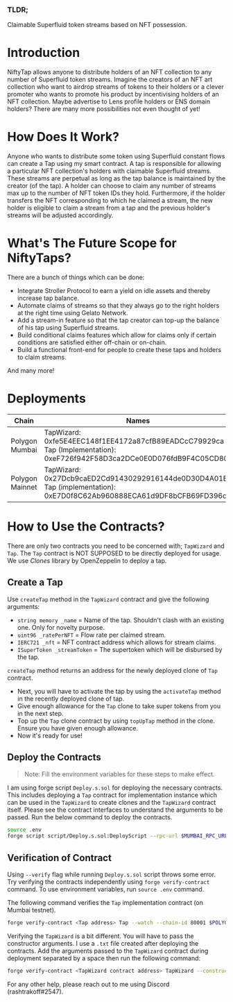 ### TLDR;

Claimable Superfluid token streams based on NFT possession.

# Introduction

NiftyTap allows anyone to distribute holders of an NFT collection to any number of Superfluid token streams. Imagine the creators of an NFT art collection who want to airdrop streams of tokens to their holders or a clever promoter who wants to promote his product by incentivising holders of an NFT collection. Maybe advertise to Lens profile holders or ENS domain holders? There are many more possibilities not even thought of yet!

# How Does It Work?

Anyone who wants to distribute some token using Superfluid constant flows can create a Tap using my smart contract. A tap is responsible for allowing a particular NFT collection's holders with claimable Superfluid streams. These streams are perpetual as long as the tap balance is maintained by the creator (of the tap). A holder can choose to claim any number of streams max up to the number of NFT token IDs they hold. Furthermore, if the holder transfers the NFT corresponding to which he claimed a stream, the new holder is eligible to claim a stream from a tap and the previous holder's streams will be adjusted accordingly.

# What's The Future Scope for NiftyTaps?

There are a bunch of things which can be done:

- Integrate Stroller Protocol to earn a yield on idle assets and thereby increase tap balance.
- Automate claims of streams so that they always go to the right holders at the right time using Gelato Network.
- Add a stream-in feature so that the tap creator can top-up the balance of his tap using Superfluid streams.
- Build conditional claims features which allow for claims only if certain conditions are satisfied either off-chain or on-chain.
- Build a functional front-end for people to create these taps and holders to claim streams.

And many more!

# Deployments

| Chain           | Names                                                                                                                     |
|-----------------|---------------------------------------------------------------------------------------------------------------------------|
| Polygon Mumbai  | TapWizard: 0xfe5E4EEC148f1EE4172a87cfB89EADCcC79929ca<br>Tap (Implementation): 0xeF726f942F58D3ca2DCe0E0D076fdB9F4C05CD80 |
| Polygon Mainnet | TapWizard: 0x27Dcb9caED2Cd91430292916144de0D30D4A01E3<br>Tap (implementation): 0xE7D0f8C62Ab960888ECA61d9DF8bCFB69FD396c3 |

# How to Use the Contracts?

There are only two contracts you need to be concerned with; `TapWizard` and `Tap`. The `Tap` contract is NOT SUPPOSED to be directly deployed for usage. We use *Clones* library by OpenZeppelin to deploy a tap.

## Create a Tap

Use `createTap` method in the `TapWizard` contract and give the following arguments:

- `string memory _name` = Name of the tap. Shouldn't clash with an existing one. Only for novelty purpose.
- `uint96 _ratePerNFT` = Flow rate per claimed stream.
- `IERC721 _nft` = NFT contract address which allows for stream claims.
- `ISuperToken _streamToken` = The supertoken which will be disbursed by the tap.

`createTap` method returns an address for the newly deployed clone of `Tap` contract.

- Next, you will have to activate the tap by using the `activateTap` method in the recently deployed clone of tap. 
- Give enough allowance for the `Tap` clone to take super tokens from you in the next step.
- Top up the `Tap` clone contract by using `topUpTap` method in the clone. Ensure you have given enough allowance.
- Now it's ready for use!

## Deploy the Contracts

> Note: Fill the environment variables for these steps to make effect.

I am using forge script `Deploy.s.sol` for deploying the necessary contracts. This includes deploying a `Tap` contract for implementation instance which can be used in the `TapWizard` to create clones and the `TapWizard` contract itself. Please see the contract interfaces to understand the arguments to be passed. Run the below command to deploy the contracts.

``` bash
source .env
forge script script/Deploy.s.sol:DeployScript --rpc-url $MUMBAI_RPC_URL --broadcast -vvvv
```

## Verification of Contract

Using `--verify` flag while running `Deploy.s.sol` script throws some error. Try verifying the contracts independently using `forge verify-contract` command. To use environment variables, run `source .env` command.

The following command verifies the `Tap` implementation contract (on Mumbai testnet).

``` bash
forge verify-contract <Tap address> Tap --watch --chain-id 80001 $POLYGONSCAN_API_KEY
```

Verifying the `TapWizard` is a bit different. You will have to pass the constructor arguments. I use a `.txt` file created after deploying the contracts. Add the arguments passed to the `TapWizard` contract during deployment separated by a space then run the following command:

``` bash
forge verify-contract <TapWizard contract address> TapWizard --constructor-args-path < Path to .txt file> --watch --chain-id 80001 $POLYGONSCAN_API_KEY`
```

For any other help, please reach out to me using Discord (rashtrakoff#2547).
